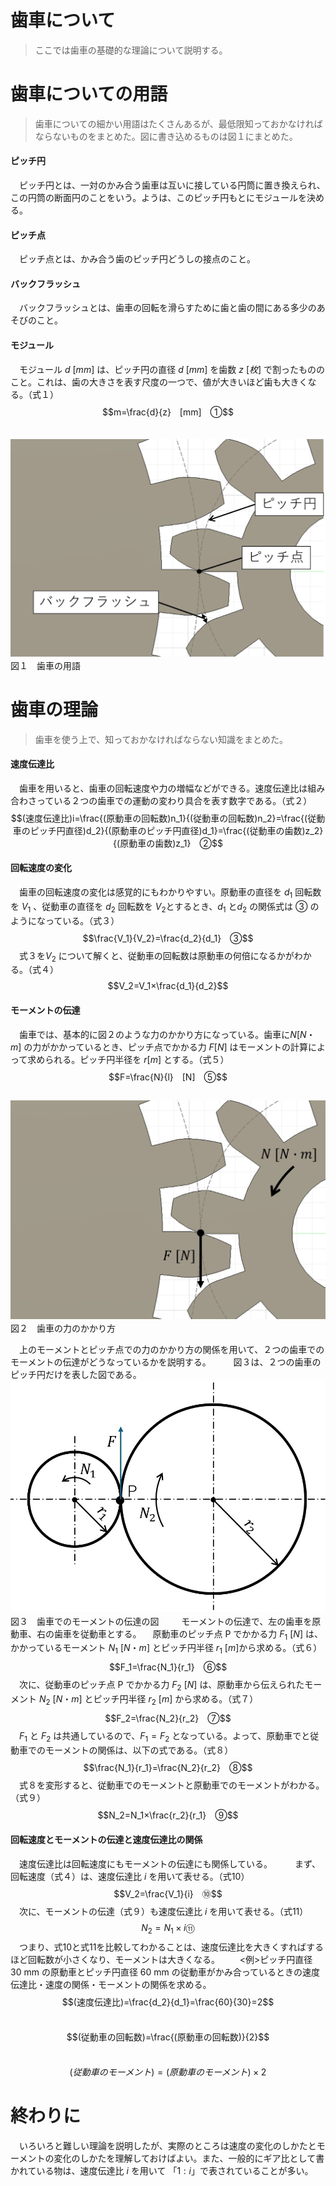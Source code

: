 # 歯車について
>ここでは歯車の基礎的な理論について説明する。
# 歯車についての用語
>歯車についての細かい用語はたくさんあるが、最低限知っておかなければならないものをまとめた。図に書き込めるものは図１にまとめた。

#### ピッチ円
　ピッチ円とは、一対のかみ合う歯車は互いに接している円筒に置き換えられ、この円筒の断面円のことをいう。ようは、このピッチ円もとにモジュールを決める。
#### ピッチ点
　ピッチ点とは、かみ合う歯のピッチ円どうしの接点のこと。
#### バックフラッシュ
　バックフラッシュとは、歯車の回転を滑らすために歯と歯の間にある多少のあそびのこと。
#### モジュール
　モジュール $d$ $[mm]$ は、ピッチ円の直径 $d$ $[mm]$ を歯数 $z$ $[枚]$ で割ったもののこと。これは、歯の大きさを表す尺度の一つで、値が大きいほど歯も大きくなる。（式１）
$$m=\frac{d}{z}　[mm]　①$$

　![歯車の用語](gear-model-for-explanation.jpg)
　図１　歯車の用語

# 歯車の理論
>歯車を使う上で、知っておかなければならない知識をまとめた。
#### 速度伝達比
　歯車を用いると、歯車の回転速度や力の増幅などができる。速度伝達比は組み合わさっている２つの歯車での運動の変わり具合を表す数字である。（式２）$$(速度伝達比)i=\frac{(原動車の回転数)n_1}{(従動車の回転数)n_2}=\frac{(従動車のピッチ円直径)d_2}{(原動車のピッチ円直径)d_1}=\frac{(従動車の歯数)z_2}{(原動車の歯数)z_1}　②$$
#### 回転速度の変化
　歯車の回転速度の変化は感覚的にもわかりやすい。原動車の直径を $d_1$ 回転数を $V_1$ 、従動車の直径を $d_2$ 回転数を $V_2$とするとき、$d_1$ と$d_2$ の関係式は $③$ のようになっている。（式３）$$\frac{V_1}{V_2}=\frac{d_2}{d_1}　③$$
　式３を$V_2$ について解くと、従動車の回転数は原動車の何倍になるかがわかる。（式４）$$V_2=V_1×\frac{d_1}{d_2}$$
#### モーメントの伝達
　歯車では、基本的に図２のような力のかかり方になっている。歯車に$N[N・m]$ の力がかかっているとき、ピッチ点でかかる力 $F[N]$ はモーメントの計算によって求められる。ピッチ円半径を $r[m]$ とする。（式５）
　$$F=\frac{N}{l}　[N]　⑤$$
　![歯車の力のかかり方](force-on-gear.jpg)
　図２　歯車の力のかかり方

　上のモーメントとピッチ点での力のかかり方の関係を用いて、２つの歯車でのモーメントの伝達がどうなっているかを説明する。
　
　図３は、２つの歯車のピッチ円だけを表した図である。
　![力の伝達の図](picture-of-force-transfer.jpg)
　図３　歯車でのモーメントの伝達の図
　
　モーメントの伝達で、左の歯車を原動車、右の歯車を従動車とする。
　原動車のピッチ点 P でかかる力 $F_1$ $[N]$ は、かかっているモーメント $N_1$ $[N・m]$ とピッチ円半径 $r_1$ $[m]$から求める。（式６）$$F_1=\frac{N_1}{r_1}　⑥$$
　次に、従動車のピッチ点 P でかかる力 $F_2$ $[N]$ は、原動車から伝えられたモーメント $N_2$ $[N・m]$ とピッチ円半径 $r_2$ $[m]$ から求める。（式７）$$F_2=\frac{N_2}{r_2}　⑦$$
　$F_1$ と $F_2$ は共通しているので、$F_1=F_2$ となっている。よって、原動車でと従動車でのモーメントの関係は、以下の式である。（式８）$$\frac{N_1}{r_1}=\frac{N_2}{r_2}　⑧$$
　式８を変形すると、従動車でのモーメントと原動車でのモーメントがわかる。（式９）
　$$N_2=N_1×\frac{r_2}{r_1}　⑨$$
#### 回転速度とモーメントの伝達と速度伝達比の関係
　速度伝達比は回転速度にもモーメントの伝達にも関係している。
　
　まず、回転速度（式４）は、速度伝達比 $i$ を用いて表せる。（式10）
　$$V_2=\frac{V_1}{i}　⑩$$
　次に、モーメントの伝達（式９）も速度伝達比 $i$ を用いて表せる。（式11） $$N_2=N_1×i　⑪$$
　つまり、式10と式11を比較してわかることは、速度伝達比を大きくすればするほど回転数が小さくなり、モーメントは大きくなる。
　　<例>ピッチ円直径 30 mm の原動車とピッチ円直径 60 mm の従動車がかみ合っているときの速度伝達比・速度の関係・モーメントの関係を求める。
	　　$$(速度伝達比)=\frac{d_2}{d_1}=\frac{60}{30}=2$$
	　　$$(従動車の回転数)=\frac{(原動車の回転数)}{2}$$
	　　$$(従動車のモーメント)=(原動車のモーメント) ×2$$
# 終わりに
　いろいろと難しい理論を説明したが、実際のところは速度の変化のしかたとモーメントの変化のしかたを理解しておけばよい。また、一般的にギア比として書かれている物は、速度伝達比 $i$ を用いて 「$1:i$」で表されていることが多い。